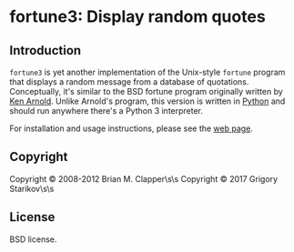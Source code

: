 fortune3: Display random quotes
==============================

## Introduction

`fortune3` is yet another implementation of the Unix-style `fortune` program
that displays a random message from a database of quotations. Conceptually,
it's similar to the BSD fortune program originally written by [Ken Arnold][].
Unlike Arnold's program, this version is written in [Python][] and should
run anywhere there's a Python 3 interpreter.

For installation and usage instructions, please see the [web page][].

[Ken Arnold]: http://en.wikipedia.org/wiki/Ken_Arnold
[Python]: http://www.python.org/
[web page]: http://software.clapper.org/fortune/

## Copyright

Copyright &copy; 2008-2012 Brian M. Clapper\s\s
Copyright &copy; 2017 Grigory Starikov\s\s

## License

BSD license.
